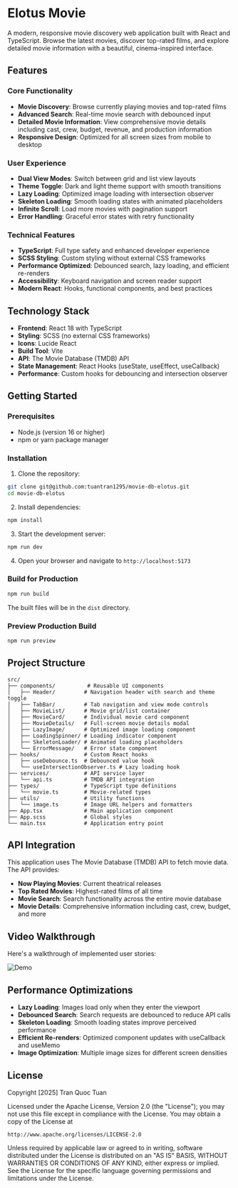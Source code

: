 # Elotus Movie

A modern, responsive movie discovery web application built with React and TypeScript. Browse the latest movies, discover top-rated films, and explore detailed movie information with a beautiful, cinema-inspired interface.

## Features

### Core Functionality
- **Movie Discovery**: Browse currently playing movies and top-rated films
- **Advanced Search**: Real-time movie search with debounced input
- **Detailed Movie Information**: View comprehensive movie details including cast, crew, budget, revenue, and production information
- **Responsive Design**: Optimized for all screen sizes from mobile to desktop

### User Experience
- **Dual View Modes**: Switch between grid and list view layouts
- **Theme Toggle**: Dark and light theme support with smooth transitions
- **Lazy Loading**: Optimized image loading with intersection observer
- **Skeleton Loading**: Smooth loading states with animated placeholders
- **Infinite Scroll**: Load more movies with pagination support
- **Error Handling**: Graceful error states with retry functionality

### Technical Features
- **TypeScript**: Full type safety and enhanced developer experience
- **SCSS Styling**: Custom styling without external CSS frameworks
- **Performance Optimized**: Debounced search, lazy loading, and efficient re-renders
- **Accessibility**: Keyboard navigation and screen reader support
- **Modern React**: Hooks, functional components, and best practices

## Technology Stack

- **Frontend**: React 18 with TypeScript
- **Styling**: SCSS (no external CSS frameworks)
- **Icons**: Lucide React
- **Build Tool**: Vite
- **API**: The Movie Database (TMDB) API
- **State Management**: React Hooks (useState, useEffect, useCallback)
- **Performance**: Custom hooks for debouncing and intersection observer

## Getting Started

### Prerequisites
- Node.js (version 16 or higher)
- npm or yarn package manager

### Installation

1. Clone the repository:
```bash
git clone git@github.com:tuantran1295/movie-db-elotus.git
cd movie-db-elotus
```

2. Install dependencies:
```bash
npm install
```

3. Start the development server:
```bash
npm run dev
```

4. Open your browser and navigate to `http://localhost:5173`

### Build for Production

```bash
npm run build
```

The built files will be in the `dist` directory.

### Preview Production Build

```bash
npm run preview
```

## Project Structure

```
src/
├── components/          # Reusable UI components
│   ├── Header/         # Navigation header with search and theme toggle
│   ├── TabBar/         # Tab navigation and view mode controls
│   ├── MovieList/      # Movie grid/list container
│   ├── MovieCard/      # Individual movie card component
│   ├── MovieDetails/   # Full-screen movie details modal
│   ├── LazyImage/      # Optimized image loading component
│   ├── LoadingSpinner/ # Loading indicator component
│   ├── SkeletonLoader/ # Animated loading placeholders
│   └── ErrorMessage/   # Error state component
├── hooks/              # Custom React hooks
│   ├── useDebounce.ts  # Debounced value hook
│   └── useIntersectionObserver.ts # Lazy loading hook
├── services/           # API service layer
│   └── api.ts          # TMDB API integration
├── types/              # TypeScript type definitions
│   └── movie.ts        # Movie-related types
├── utils/              # Utility functions
│   └── image.ts        # Image URL helpers and formatters
├── App.tsx             # Main application component
├── App.scss            # Global styles
└── main.tsx            # Application entry point
```

## API Integration

This application uses The Movie Database (TMDB) API to fetch movie data. The API provides:

- **Now Playing Movies**: Current theatrical releases
- **Top Rated Movies**: Highest-rated films of all time
- **Movie Search**: Search functionality across the entire movie database
- **Movie Details**: Comprehensive information including cast, crew, budget, and more

## Video Walkthrough

Here's a walkthrough of implemented user stories:

![Demo](./assets/User-story-movie-compressed.gif)

## Performance Optimizations

- **Lazy Loading**: Images load only when they enter the viewport
- **Debounced Search**: Search requests are debounced to reduce API calls
- **Skeleton Loading**: Smooth loading states improve perceived performance
- **Efficient Re-renders**: Optimized component updates with useCallback and useMemo
- **Image Optimization**: Multiple image sizes for different screen densities

## License

Copyright [2025] Tran Quoc Tuan

Licensed under the Apache License, Version 2.0 (the "License");
you may not use this file except in compliance with the License.
You may obtain a copy of the License at

    http://www.apache.org/licenses/LICENSE-2.0

Unless required by applicable law or agreed to in writing, software
distributed under the License is distributed on an "AS IS" BASIS,
WITHOUT WARRANTIES OR CONDITIONS OF ANY KIND, either express or implied.
See the License for the specific language governing permissions and
limitations under the License.